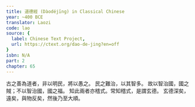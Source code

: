 ```yaml
---
title: 道德經 (Dàodéjīng) in Classical Chinese
year: ~400 BCE
translator: Laozi
code: lao
source: {
  label: Chinese Text Project,
  url: https://ctext.org/dao-de-jing?en=off
}
isbn: N/A
part: 2
chapter: 65
---
```

古之善為道者，非以明民，將以愚之。
民之難治，以其智多。
故以智治國，國之賊；不以智治國，國之福。
知此兩者亦𥡴式。常知𥡴式，是謂玄德。
玄德深矣，遠矣，與物反矣，然後乃至大順。